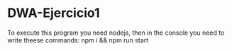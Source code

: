 # DWA-Ejercicio1
To execute this program you need nodejs, then in the console
you need to write theese commands:
npm i && npm run start

